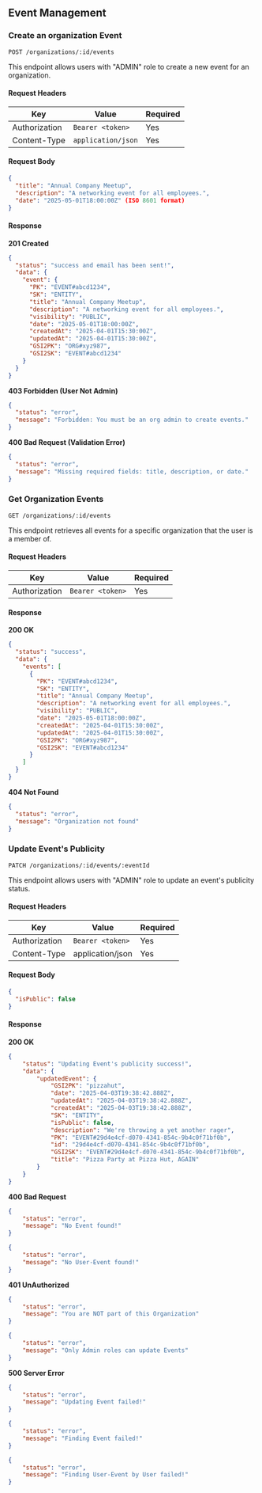 ## Event Management 

### Create an organization Event

`POST /organizations/:id/events`

This endpoint allows users with "ADMIN" role to create a new event for an organization.

#### Request Headers

| Key | Value | Required |
|-----|-------|----------|
| Authorization | `Bearer <token>` |  Yes  |
| Content-Type | `application/json` |  Yes  |

#### Request Body
```json
{
  "title": "Annual Company Meetup",
  "description": "A networking event for all employees.",
  "date": "2025-05-01T18:00:00Z" (ISO 8601 format)
}
```
#### Response
**201 Created**
```json
{
  "status": "success and email has been sent!",
  "data": {
    "event": {
      "PK": "EVENT#abcd1234",
      "SK": "ENTITY",
      "title": "Annual Company Meetup",
      "description": "A networking event for all employees.",
      "visibility": "PUBLIC",
      "date": "2025-05-01T18:00:00Z",
      "createdAt": "2025-04-01T15:30:00Z",
      "updatedAt": "2025-04-01T15:30:00Z",
      "GSI2PK": "ORG#xyz987",
      "GSI2SK": "EVENT#abcd1234"
    }
  }
}
```

**403 Forbidden (User Not Admin)**
```json
{
  "status": "error",
  "message": "Forbidden: You must be an org admin to create events."
}
```

**400 Bad Request (Validation Error)**
```json
{
  "status": "error",
  "message": "Missing required fields: title, description, or date."
}
```

### Get Organization Events

`GET /organizations/:id/events`

This endpoint retrieves all events for a specific organization that the user is a member of.

#### Request Headers

| Key | Value | Required |
|-----|-------|----------|
| Authorization | `Bearer <token>` |  Yes  |

#### Response
**200 OK**
```json
{
  "status": "success",
  "data": {
    "events": [
      {
        "PK": "EVENT#abcd1234",
        "SK": "ENTITY",
        "title": "Annual Company Meetup",
        "description": "A networking event for all employees.",
        "visibility": "PUBLIC",
        "date": "2025-05-01T18:00:00Z",
        "createdAt": "2025-04-01T15:30:00Z",
        "updatedAt": "2025-04-01T15:30:00Z",
        "GSI2PK": "ORG#xyz987",
        "GSI2SK": "EVENT#abcd1234"
      }
    ]
  }
}
```

**404 Not Found**
```json
{
  "status": "error",
  "message": "Organization not found"
}
```

### Update Event's Publicity

`PATCH /organizations/:id/events/:eventId`

This endpoint allows users with "ADMIN" role to update an event's publicity status.

#### Request Headers

| Key | Value | Required |
|-----|-------|----------|
| Authorization | `Bearer <token>` |  Yes  |
| Content-Type | application/json | Yes |

#### Request Body
```json
{
  "isPublic": false
}
```

#### Response

**200 OK**
```json
{
    "status": "Updating Event's publicity success!",
    "data": {
        "updatedEvent": {
            "GSI2PK": "pizzahut",
            "date": "2025-04-03T19:38:42.888Z",
            "updatedAt": "2025-04-03T19:38:42.888Z",
            "createdAt": "2025-04-03T19:38:42.888Z",
            "SK": "ENTITY",
            "isPublic": false,
            "description": "We're throwing a yet another rager",
            "PK": "EVENT#29d4e4cf-d070-4341-854c-9b4c0f71bf0b",
            "id": "29d4e4cf-d070-4341-854c-9b4c0f71bf0b",
            "GSI2SK": "EVENT#29d4e4cf-d070-4341-854c-9b4c0f71bf0b",
            "title": "Pizza Party at Pizza Hut, AGAIN"
        }
    }
}
```

**400 Bad Request**
```json
{
    "status": "error",
    "message": "No Event found!"
}
```
```json
{
    "status": "error",
    "message": "No User-Event found!"
}
```

**401 UnAuthorized**
```json
{
    "status": "error",
    "message": "You are NOT part of this Organization"
}
```
```json
{
    "status": "error",
    "message": "Only Admin roles can update Events"
}
```

**500 Server Error**
```json
{
    "status": "error",
    "message": "Updating Event failed!"
}
```
```json
{
    "status": "error",
    "message": "Finding Event failed!"
}
```
```json
{
    "status": "error",
    "message": "Finding User-Event by User failed!"
}
```
